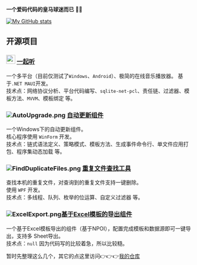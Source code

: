 **一个爱码代码的皇马球迷而已** :dog::dog:  

[![My GitHub stats](https://github-readme-stats.vercel.app/api?username=JiuLing-zhang&theme=dark&count_private=true)](https://github.com/anuraghazra/github-readme-stats)  

## 开源项目
### <img src="https://github.com/JiuLing-zhang/ListenTogether/raw/main/docs/resources/images/logo.svg" width="24px" height="24px"> [一起听](https://github.com/JiuLing-zhang/ListenTogether)  
一个多平台（目前仅测试了`Windows`、`Android`）、极简的在线音乐播放器。 
基于`.NET MAUI`开发。  
技术点：网络协议分析、平台代码编写、`sqlite-net-pcl`、责任链、过滤器、模板方法、`MVVM`、模板绑定 等。  

### ![AutoUpgrade.png](https://s2.loli.net/2022/03/01/5fqmdWZh4UKinzy.png) [自动更新组件](https://github.com/JiuLing-zhang/JiuLing.AutoUpgrade)  
一个Windows下的自动更新组件。  
核心程序使用 `WinForm` 开发。  
技术点：链式语法定义、策略模式、模板方法、生成事件命令行、单文件应用打包、程序集动态加载 等。  

### ![FindDuplicateFiles.png](https://s2.loli.net/2022/03/01/DJ8MQoZOVCrS9mE.png) [重复文件查找工具](https://github.com/JiuLing-zhang/FindDuplicateFiles)  
查找本机的重复文件，对查询到的重复文件支持一键删除。  
使用 `WPF` 开发。    
技术点：多线程、队列、枚举的位运算、自定义过滤器 等。  

### ![ExcelExport.png](https://s2.loli.net/2022/03/02/R3SB6hK2eHfEtkp.png)[基于Excel模板的导出组件](https://github.com/JiuLing-zhang/JiuLing.ExcelExport)  
一个基于Excel模板导出的组件（基于NPOI），配置完成模板和数据源即可一键导出，支持多 Sheet导出。  
技术点：`null` 因为代码写的比较着急，所以比较糙。  

暂时先整理这么几个，其它的点这里访问👉👉👉[我的仓库](https://github.com/JiuLing-zhang?tab=repositories)  
